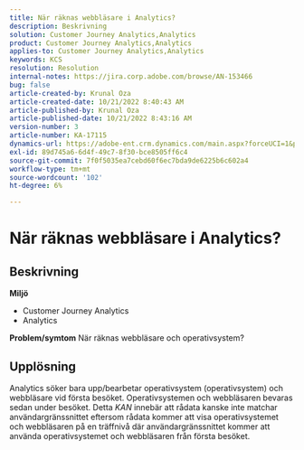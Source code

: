 ```yaml
---
title: När räknas webbläsare i Analytics?
description: Beskrivning
solution: Customer Journey Analytics,Analytics
product: Customer Journey Analytics,Analytics
applies-to: Customer Journey Analytics,Analytics
keywords: KCS
resolution: Resolution
internal-notes: https://jira.corp.adobe.com/browse/AN-153466
bug: false
article-created-by: Krunal Oza
article-created-date: 10/21/2022 8:40:43 AM
article-published-by: Krunal Oza
article-published-date: 10/21/2022 8:43:16 AM
version-number: 3
article-number: KA-17115
dynamics-url: https://adobe-ent.crm.dynamics.com/main.aspx?forceUCI=1&pagetype=entityrecord&etn=knowledgearticle&id=d401d507-1c51-ed11-bba2-0022480867fb
exl-id: 89d745a6-6d4f-49c7-8f30-bce8505ff6c4
source-git-commit: 7f0f5035ea7cebd60f6ec7bda9de6225b6c602a4
workflow-type: tm+mt
source-wordcount: '102'
ht-degree: 6%

---
```


# När räknas webbläsare i Analytics?

## Beskrivning

<b>Miljö</b>
- Customer Journey Analytics
- Analytics 



<b>Problem/symtom</b>
När räknas webbläsare och operativsystem?


## Upplösning


Analytics söker bara upp/bearbetar operativsystem (operativsystem) och webbläsare vid första besöket. Operativsystemen och webbläsaren bevaras sedan under besöket. Detta *KAN* innebär att rådata kanske inte matchar användargränssnittet eftersom rådata kommer att visa operativsystemet och webbläsaren på en träffnivå där användargränssnittet kommer att använda operativsystemet och webbläsaren från första besöket.
